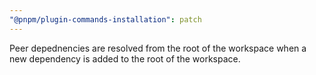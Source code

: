 ```yaml
---
"@pnpm/plugin-commands-installation": patch
---
```


Peer depednencies are resolved from the root of the workspace when a new dependency is added to the root of the workspace.
